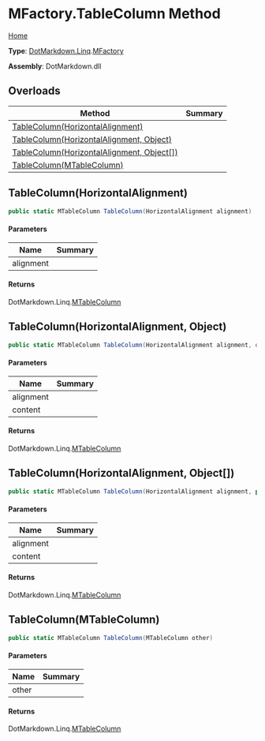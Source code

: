 # MFactory\.TableColumn Method

[Home](../../../../README.md)

**Type**: [DotMarkdown.Linq](../../README.md)\.[MFactory](../README.md)

**Assembly**: DotMarkdown\.dll

## Overloads

| Method | Summary |
| ------ | ------- |
| [TableColumn(HorizontalAlignment)](#DotMarkdown_Linq_MFactory_TableColumn_DotMarkdown_HorizontalAlignment_) | |
| [TableColumn(HorizontalAlignment, Object)](#DotMarkdown_Linq_MFactory_TableColumn_DotMarkdown_HorizontalAlignment_System_Object_) | |
| [TableColumn(HorizontalAlignment, Object\[\])](#DotMarkdown_Linq_MFactory_TableColumn_DotMarkdown_HorizontalAlignment_System_Object___) | |
| [TableColumn(MTableColumn)](#DotMarkdown_Linq_MFactory_TableColumn_DotMarkdown_Linq_MTableColumn_) | |

## TableColumn\(HorizontalAlignment\)<a name="DotMarkdown_Linq_MFactory_TableColumn_DotMarkdown_HorizontalAlignment_"></a>

```csharp
public static MTableColumn TableColumn(HorizontalAlignment alignment)
```

#### Parameters

| Name | Summary |
| ---- | ------- |
| alignment | |

#### Returns

DotMarkdown\.Linq\.[MTableColumn](../../MTableColumn/README.md)

## TableColumn\(HorizontalAlignment, Object\)<a name="DotMarkdown_Linq_MFactory_TableColumn_DotMarkdown_HorizontalAlignment_System_Object_"></a>

```csharp
public static MTableColumn TableColumn(HorizontalAlignment alignment, object content)
```

#### Parameters

| Name | Summary |
| ---- | ------- |
| alignment | |
| content | |

#### Returns

DotMarkdown\.Linq\.[MTableColumn](../../MTableColumn/README.md)

## TableColumn\(HorizontalAlignment, Object\[\]\)<a name="DotMarkdown_Linq_MFactory_TableColumn_DotMarkdown_HorizontalAlignment_System_Object___"></a>

```csharp
public static MTableColumn TableColumn(HorizontalAlignment alignment, params object[] content)
```

#### Parameters

| Name | Summary |
| ---- | ------- |
| alignment | |
| content | |

#### Returns

DotMarkdown\.Linq\.[MTableColumn](../../MTableColumn/README.md)

## TableColumn\(MTableColumn\)<a name="DotMarkdown_Linq_MFactory_TableColumn_DotMarkdown_Linq_MTableColumn_"></a>

```csharp
public static MTableColumn TableColumn(MTableColumn other)
```

#### Parameters

| Name | Summary |
| ---- | ------- |
| other | |

#### Returns

DotMarkdown\.Linq\.[MTableColumn](../../MTableColumn/README.md)

